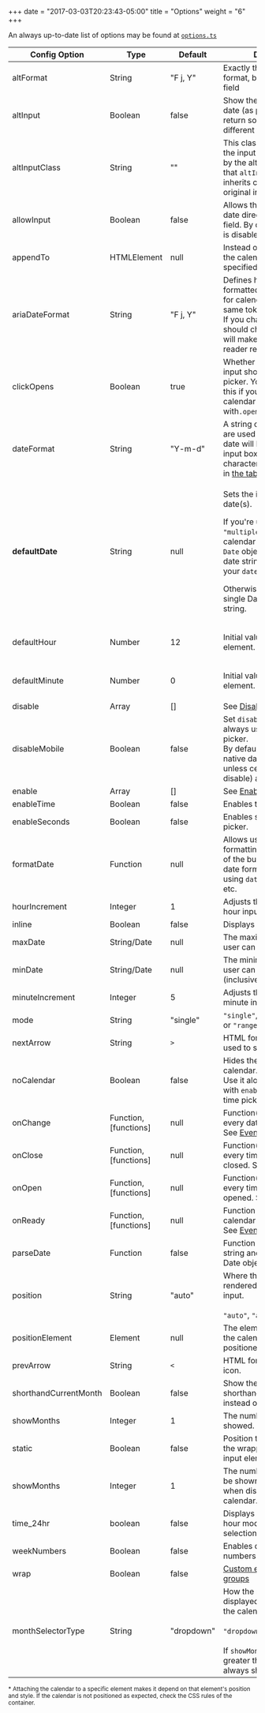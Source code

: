 +++
date = "2017-03-03T20:23:43-05:00"
title = "Options"
weight = "6"
+++

An always up-to-date list of options may be found at <a href="https://github.com/chmln/flatpickr/blob/master/src/types/options.ts#L19" target="_blank">`options.ts`</a>

<table class="options">
    <thead>
        <tr>
            <th>Config Option</th>
            <th>Type</th>
            <th>Default</th>
            <th>Description</th>
        </tr>
    </thead>
    <tbody>
        <tr>
            <td>altFormat</td>
            <td>String</td>
            <td>"F j, Y"</td>
            <td>Exactly the same as date format, but for the altInput field</td>
        </tr>
        <tr>
            <td>altInput</td>
            <td>Boolean</td>
            <td>false</td>
            <td>Show the user a readable date (as per altFormat), but return something totally different to the server.</td>
        </tr>
        <tr>
            <td>altInputClass</td>
            <td>String</td>
            <td>""</td>
            <td>This class will be added to the input element created by the altInput option. &nbsp;Note that&nbsp;<code>altInput</code>&nbsp;already inherits classes from the original input.</td>
        </tr>
        <tr>
            <td>allowInput</td>
            <td>Boolean</td>
            <td>false</td>
            <td>Allows the user to enter a date directly input the input field. By default, direct entry is disabled.</td>
        </tr>
        <tr>
            <td>appendTo</td>
            <td>HTMLElement</td>
            <td>null</td>
            <td>Instead of&nbsp;<code>body</code>, appends the calendar to the specified node instead*.</td>
        </tr>
        <tr>
            <td>ariaDateFormat</td>
            <td>String</td>
            <td>"F j, Y"</td>
            <td>Defines how the date will be formatted in the&nbsp;<code>aria-label</code> for calendar days, using the same tokens as&nbsp;<code>dateFormat</code>. If you change this, you should choose a value that will make sense if a screen reader reads it out loud.</td>
        </tr>
        <tr>
            <td>clickOpens</td>
            <td>Boolean</td>
            <td>true</td>
            <td>Whether clicking on the input should open the picker. You could disable this if you wish to open the calendar manually with<code>.open()</code></td>
        </tr>
        <tr>
            <td>dateFormat</td>
            <td>String</td>
            <td>"Y-m-d"</td>
            <td>A string of characters which are used to define how the date will be displayed in the input box. The supported characters are defined in&nbsp;<a href="/formatting">the table below</a>.</td>
        </tr>
        <tr>
            <td><strong>defaultDate</strong></td>
            <td>String</td>
            <td>null</td>
            <td>
            <p>Sets the initial selected date(s). </p>
            <p>If you're using <code>mode: "multiple"</code> or a range calendar supply an <code>Array</code> of <code>Date</code> objects or an Array of date strings which follow your <code>dateFormat</code>.</p>
            <p>Otherwise, you can supply a single Date object or a date string.</p>
            </td>
        </tr>
        <tr>
            <td>defaultHour</td>
            <td>Number</td>
            <td>12</td>
            <td>
                <p>Initial value of the hour element.</p>
            </td>
        </tr>
        <tr>
            <td>defaultMinute</td>
            <td>Number</td>
            <td>0</td>
            <td>
                <p>Initial value of the minute element.</p>
            </td>
        </tr>
        <tr>
            <td>disable</td>
            <td>Array</td>
            <td>[]</td>
            <td>
                See&nbsp;<a href="/examples/#disabling-specific-dates">Disabling dates</a>
            </td>
        </tr>
        <tr>
            <td>disableMobile</td>
            <td>Boolean</td>
            <td>false</td>
            <td>Set&nbsp;<code>disableMobile</code>&nbsp;to true to always use the non-native picker.<br>
            By default, flatpickr utilizes native datetime widgets unless certain options (e.g. disable) are used.</td>
        </tr>
        <tr>
            <td>enable</td>
            <td>Array</td>
            <td>[]</td>
            <td>
                See&nbsp;<a href="/examples/#disabling-all-dates-except-select-few">Enabling dates</a>
            </td>
        </tr>
        <tr>
            <td>enableTime</td>
            <td>Boolean</td>
            <td>false</td>
            <td>Enables time picker</td>
        </tr>
        <tr>
            <td>enableSeconds</td>
            <td>Boolean</td>
            <td>false</td>
            <td>Enables seconds in the time picker.</td>
        </tr>
        <tr>
            <td>formatDate</td>
            <td>Function</td>
            <td>null</td>
            <td>Allows using a custom date formatting function instead of the built-in handling for date formats using&nbsp;<code>dateFormat</code>,&nbsp;<code>altFormat</code>, etc.</td>
        </tr>
        <tr>
            <td>hourIncrement</td>
            <td>Integer</td>
            <td>1</td>
            <td>Adjusts the step for the hour input (incl. scrolling)</td>
        </tr>
        <tr>
            <td>inline</td>
            <td>Boolean</td>
            <td>false</td>
            <td>Displays the calendar inline</td>
        </tr>
        <tr>
            <td>maxDate</td>
            <td>String/Date</td>
            <td>null</td>
            <td>The maximum date that a user can pick to (inclusive).</td>
        </tr>
        <tr>
            <td>minDate</td>
            <td>String/Date</td>
            <td>null</td>
            <td>The minimum date that a user can start picking from (inclusive).</td>
        </tr>
        <tr>
            <td>minuteIncrement</td>
            <td>Integer</td>
            <td>5</td>
            <td>Adjusts the step for the minute input (incl. scrolling)</td>
        </tr>
        <tr>
            <td>mode</td>
            <td>String</td>
            <td>"single"</td>
            <td><code>"single"</code>,&nbsp;<code>"multiple"</code>, or&nbsp;<code>"range"</code></td>
        </tr>
        <tr>
            <td>nextArrow</td>
            <td>String</td>
            <td><code>&gt;</code></td>
            <td>HTML for the arrow icon, used to switch months.</td>
        </tr>
        <tr>
            <td>noCalendar</td>
            <td>Boolean</td>
            <td>false</td>
            <td>Hides the day selection in calendar.<br>
            Use it along with&nbsp;<code>enableTime</code>&nbsp;to create a time picker.</td>
        </tr>
        <tr>
            <td>onChange</td>
            <td>Function, [functions]</td>
            <td>null</td>
            <td>
                Function(s) to trigger on every date selection. See&nbsp;<a href="/events/#onchange">Events API</a>
            </td>
        </tr>
        <tr>
            <td>onClose</td>
            <td>Function, [functions]</td>
            <td>null</td>
            <td>
                Function(s) to trigger on every time the calendar is closed. See&nbsp;<a href="/events/#onclose">Events API</a>
            </td>
        </tr>
        <tr>
            <td>onOpen</td>
            <td>Function, [functions]</td>
            <td>null</td>
            <td>
                Function(s) to trigger on every time the calendar is opened. See&nbsp;<a href="/events/#onopen">Events API</a>
            </td>
        </tr>
        <tr>
            <td>onReady</td>
            <td>Function, [functions]</td>
            <td>null</td>
            <td>
                Function to trigger when the calendar is ready. See&nbsp;<a href="/events/#onready">Events API</a>
            </td>
        </tr>
        <tr>
            <td>parseDate</td>
            <td>Function</td>
            <td>false</td>
            <td>Function that expects a date string and must return a Date object</td>
        </tr>
        <tr>
            <td>position</td>
            <td>String</td>
            <td>"auto"</td>
            <td>
                Where the calendar is rendered relative to the input.<br><br><code>"auto"</code>, <code>"above"</code> or <code>"below"</code>
             </td>
        </tr>
        <tr>
            <td>positionElement</td>
            <td>Element</td>
            <td>null</td>
            <td>
                The element off of which the calendar will be positioned.
             </td>
        </tr>
        <tr>
            <td>prevArrow</td>
            <td>String</td>
            <td><code>&lt;</code></td>
            <td>HTML for the left arrow icon.</td>
        </tr>
        <tr>
            <td>shorthandCurrentMonth</td>
            <td>Boolean</td>
            <td>false</td>
            <td>Show the month using the shorthand version (ie, Sep instead of September).</td>
        </tr>
        <tr>
            <td>showMonths</td>
            <td>Integer</td>
            <td>1</td>
            <td>The number of months showed.</td>
        </tr>
        <tr>
            <td>static</td>
            <td>Boolean</td>
            <td>false</td>
            <td>Position the calendar inside the wrapper and next to the input element*.</td>
        </tr>
        <tr>
            <td>showMonths</td>
            <td>Integer</td>
            <td>1</td>
            <td>The number of months to be shown at the same time when displaying the calendar.</td>
        </tr>
        <tr>
            <td>time_24hr</td>
            <td>boolean</td>
            <td>false</td>
            <td>Displays time picker in 24 hour mode without AM/PM selection when enabled.</td>
        </tr>
        <tr>
            <td>weekNumbers</td>
            <td>Boolean</td>
            <td>false</td>
            <td>Enables display of week numbers in calendar.</td>
        </tr>
        <tr>
            <td>wrap</td>
            <td>Boolean</td>
            <td>false</td>
            <td>
                <a href="/examples/#flatpickr-external-elements">Custom elements and input groups</a>
            </td>
        </tr>
        <tr>
            <td>monthSelectorType</td>
            <td>String</td>
            <td>"dropdown"</td>
            <td>
                How the month should be displayed in the header of the calendar.<br><br><code>"dropdown"</code> or <code>"static"</code><br><br>If <code>showMonths</code> has a value greater than 1, the month is always shown as static.
            </td>
        </tr>
    </tbody>
</table>

<small>* Attaching the calendar to a specific element makes it depend on that element's position and style. If the calendar is not positioned as expected, check the CSS rules of the container.</small>
